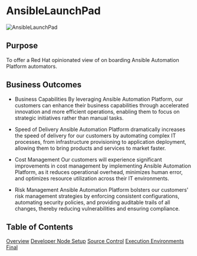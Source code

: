 # AnsibleLaunchPad

![AnsibleLaunchPad](images/ansible-launchpad.png)

## Purpose

To offer a Red Hat opinionated view of on boarding Ansible Automation Platform automators.

## Business Outcomes

- Business Capabilities
By leveraging Ansible Automation Platform, our customers can enhance their business capabilities through accelerated innovation and more efficient operations, enabling them to focus on strategic initiatives rather than manual tasks.

- Speed of Delivery
Ansible Automation Platform dramatically increases the speed of delivery for our customers by automating complex IT processes, from infrastructure provisioning to application deployment, allowing them to bring products and services to market faster.

- Cost Management
Our customers will experience significant improvements in cost management by implementing Ansible Automation Platform, as it reduces operational overhead, minimizes human error, and optimizes resource utilization across their IT environments.

- Risk Management
Ansible Automation Platform bolsters our customers' risk management strategies by enforcing consistent configurations, automating security policies, and providing auditable trails of all changes, thereby reducing vulnerabilities and ensuring compliance.

Table of Contents
--------------------
[Overview](modules/overview/)
[Developer Node Setup](modules/developer-node-setup/)
[Source Control](modules/source-control/)
[Execution Environments](modules/ee/)
[Final](modules/final/)
